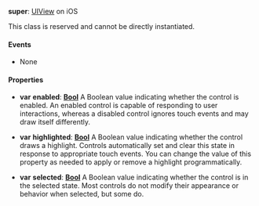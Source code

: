 **super**: [UIView](UIView.md) on iOS

This class is reserved and cannot be directly instantiated.

#### Events

* None

#### Properties

* **var** **enabled**: **[Bool](../gravity/types.md)**
A Boolean value indicating whether the control is enabled. An enabled control is capable of responding to user interactions, whereas a disabled control ignores touch events and may draw itself differently.

* **var** **highlighted**: **[Bool](../gravity/types.md)**
A Boolean value indicating whether the control draws a highlight. Controls automatically set and clear this state in response to appropriate touch events. You can change the value of this property as needed to apply or remove a highlight programmatically.

* **var** **selected**: **[Bool](../gravity/types.md)**
A Boolean value indicating whether the control is in the selected state. Most controls do not modify their appearance or behavior when selected, but some do.





